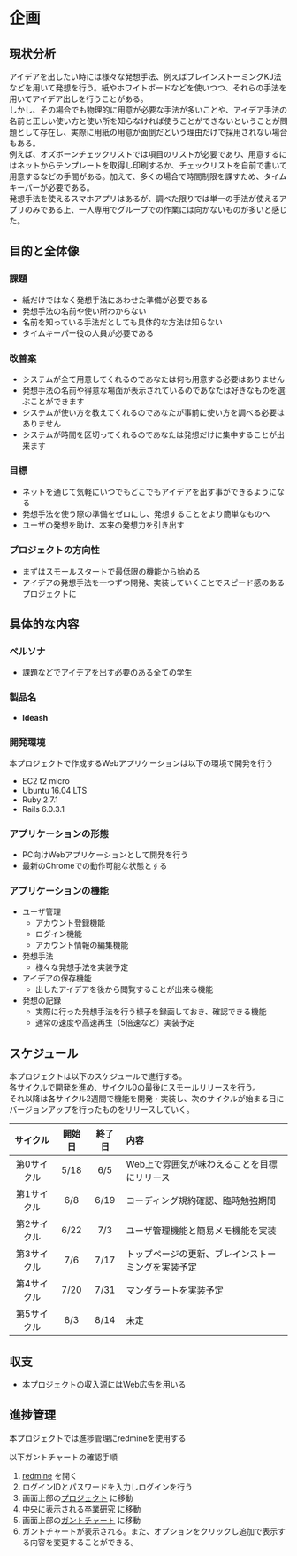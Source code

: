 # 企画

## 現状分析
アイデアを出したい時には様々な発想手法、例えばブレインストーミングKJ法などを用いて発想を行う。紙やホワイトボードなどを使いつつ、それらの手法を用いてアイデア出しを行うことがある。  
しかし、その場合でも物理的に用意が必要な手法が多いことや、アイデア手法の名前と正しい使い方と使い所を知らなければ使うことができないということが問題として存在し、実際に用紙の用意が面倒だという理由だけで採用されない場合もある。  
例えば、オズボーンチェックリストでは項目のリストが必要であり、用意するにはネットからテンプレートを取得し印刷するか、チェックリストを自前で書いて用意するなどの手間がある。加えて、多くの場合で時間制限を課すため、タイムキーパーが必要である。  
発想手法を使えるスマホアプリはあるが、調べた限りでは単一の手法が使えるアプリのみである上、一人専用でグループでの作業には向かないものが多いと感じた。
## 目的と全体像
### 課題
- 紙だけではなく発想手法にあわせた準備が必要である
- 発想手法の名前や使い所わからない
- 名前を知っている手法だとしても具体的な方法は知らない
- タイムキーパー役の人員が必要である

### 改善案
- システムが全て用意してくれるのであなたは何も用意する必要はありません
- 発想手法の名前や得意な場面が表示されているのであなたは好きなものを選ぶことができます
- システムが使い方を教えてくれるのであなたが事前に使い方を調べる必要はありません
- システムが時間を区切ってくれるのであなたは発想だけに集中することが出来ます

### 目標
- ネットを通じて気軽にいつでもどこでもアイデアを出す事ができるようになる
- 発想手法を使う際の準備をゼロにし、発想することをより簡単なものへ
- ユーザの発想を助け、本来の発想力を引き出す

### プロジェクトの方向性
- まずはスモールスタートで最低限の機能から始める
- アイデアの発想手法を一つずつ開発、実装していくことでスピード感のあるプロジェクトに

## 具体的な内容
### ペルソナ
- 課題などでアイデアを出す必要のある全ての学生
 
### 製品名
- **Ideash**

### 開発環境
本プロジェクトで作成するWebアプリケーションは以下の環境で開発を行う
- EC2 t2 micro
- Ubuntu 16.04 LTS
- Ruby 2.7.1
- Rails 6.0.3.1

### アプリケーションの形態
- PC向けWebアプリケーションとして開発を行う
- 最新のChromeでの動作可能な状態とする

### アプリケーションの機能
- ユーザ管理
    - アカウント登録機能
    - ログイン機能
    - アカウント情報の編集機能
- 発想手法
    - 様々な発想手法を実装予定
- アイデアの保存機能
    - 出したアイデアを後から閲覧することが出来る機能
- 発想の記録
    - 実際に行った発想手法を行う様子を録画しておき、確認できる機能
    - 通常の速度や高速再生（5倍速など）実装予定

## スケジュール
本プロジェクトは以下のスケジュールで進行する。  
各サイクルで開発を進め、サイクル0の最後にスモールリリースを行う。  
それ以降は各サイクル2週間で機能を開発・実装し、次のサイクルが始まる日にバージョンアップを行ったものをリリースしていく。

|サイクル|開始日|終了日|内容|
|:--:|:--:|:--:|:--|  
|第0サイクル|5/18|6/5|Web上で雰囲気が味わえることを目標にリリース|  
|第1サイクル|6/8|6/19|コーディング規約確認、臨時勉強期間|  
|第2サイクル|6/22|7/3|ユーザ管理機能と簡易メモ機能を実装|  
|第3サイクル|7/6|7/17|トップページの更新、ブレインストーミングを実装予定|
|第4サイクル|7/20|7/31|マンダラートを実装予定|  
|第5サイクル|8/3|8/14|未定|

## 収支
- 本プロジェクトの収入源にはWeb広告を用いる

## 進捗管理
本プロジェクトでは進捗管理にredmineを使用する

以下ガントチャートの確認手順  
1. [redmine](http://team5.work/redmine/) を開く  
2. ログインIDとパスワードを入力しログインを行う  
3. 画面上部の[プロジェクト](http://team5.work/redmine/projects) に移動  
4. 中央に表示される[卒業研究](http://team5.work/redmine/projects/sotsuken) に移動  
5. 画面上部の[ガントチャート](http://team5.work/redmine/issues/gantt) に移動  
6. ガントチャートが表示される。また、オプションをクリックし追加で表示する内容を変更することができる。  


